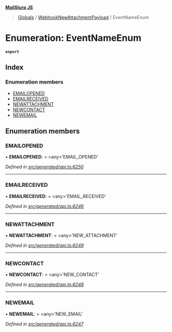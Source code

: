 **[MailSlurp JS](../README.md)**

> [Globals](../README.md) / [WebhookNewAttachmentPayload](../modules/webhooknewattachmentpayload.md) / EventNameEnum

# Enumeration: EventNameEnum

**`export`** 

## Index

### Enumeration members

* [EMAILOPENED](webhooknewattachmentpayload.eventnameenum.md#emailopened)
* [EMAILRECEIVED](webhooknewattachmentpayload.eventnameenum.md#emailreceived)
* [NEWATTACHMENT](webhooknewattachmentpayload.eventnameenum.md#newattachment)
* [NEWCONTACT](webhooknewattachmentpayload.eventnameenum.md#newcontact)
* [NEWEMAIL](webhooknewattachmentpayload.eventnameenum.md#newemail)

## Enumeration members

### EMAILOPENED

•  **EMAILOPENED**:  = \<any>'EMAIL\_OPENED'

*Defined in [src/generated/api.ts:6250](https://github.com/mailslurp/mailslurp-client/blob/c5e5f20/src/generated/api.ts#L6250)*

___

### EMAILRECEIVED

•  **EMAILRECEIVED**:  = \<any>'EMAIL\_RECEIVED'

*Defined in [src/generated/api.ts:6246](https://github.com/mailslurp/mailslurp-client/blob/c5e5f20/src/generated/api.ts#L6246)*

___

### NEWATTACHMENT

•  **NEWATTACHMENT**:  = \<any>'NEW\_ATTACHMENT'

*Defined in [src/generated/api.ts:6249](https://github.com/mailslurp/mailslurp-client/blob/c5e5f20/src/generated/api.ts#L6249)*

___

### NEWCONTACT

•  **NEWCONTACT**:  = \<any>'NEW\_CONTACT'

*Defined in [src/generated/api.ts:6248](https://github.com/mailslurp/mailslurp-client/blob/c5e5f20/src/generated/api.ts#L6248)*

___

### NEWEMAIL

•  **NEWEMAIL**:  = \<any>'NEW\_EMAIL'

*Defined in [src/generated/api.ts:6247](https://github.com/mailslurp/mailslurp-client/blob/c5e5f20/src/generated/api.ts#L6247)*
